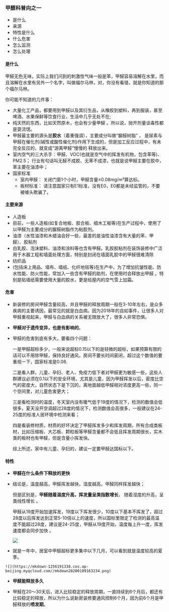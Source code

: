 ### 甲醛科普向之一

- 是什么
- 来源
- 特性是什么
- 什么危害
- 怎么监测
- 怎么处理

#### 是什么

 甲醛无色无味，实际上我们问到的刺激性气味一般是苯，甲醛容易溶解在水里，而且溶解在水里有另外一个名字，叫做福尔马林，对，你没有看错，就是你知道的那个福尔马林。

你可能不知道的几件事：

-  大量化工产品，都要用到甲醛以及其衍生品，从橡胶到塑料，再到服装，甚至啤酒、水果保鲜等饮食行业，生活中几乎无处不在; 
-  纯天然的东西，比如天然原木，也会有少量甲醛 。所以说，抛开剂量谈毒性都是耍流氓。
-  甲醛最主要的源头是**胶水**（着重强调），主要成分叫做“脲醛树脂” ， 是尿素与甲醛在催化剂(碱性或酸性催化剂)作用下生成的，但是加工反应过程中，有未完全反应的，就变成“游离甲醛”慢慢的 释放出来。
- 室内空气的三大杀手：甲醛、VOC(也就是空气中的挥发有机物，包含苯等)、PM2.5； 行业有句话叫无醛不成胶、无苯不成漆，也就是说甲醛主要在胶中，苯主要在油漆中； 
- 国家标准
  - 室内甲醛： 关闭门窗1个小时，甲醛含量≤0.08mg/m³算达标。 
  - 板材标准： 请注意国家只有E1标准，没有E0，E0都是未经监管的，不要被噱头欺骗了。

#### 主要来源

-  人造板
  -  目前，一些人造板(如复合地板、胶合板、细木工板等)在生产过程中，使用了以甲醛为主要成分的脲醛树脂作为粘胶剂。 
-   油漆（水性油漆和木蜡油会好一些，最差的是油性油漆含有大量的苯、甲醛）、胶粘剂 
  -  白乳胶、泡沫塑料、油漆和涂料等也含有甲醛。乳胶胶粘剂在装饰装修中广泛用于木器工程和墙面处理方面，特别是封闭在墙面乳胶中的甲醛很难清除 
-  纺织品 
  -  (包括床上用品、墙布、墙纸、化纤地毯等)在生产中，为了增加抗皱性能、防水性能、防火性能，常加入一些含有甲醛的助剂，在使用时会释放出甲醛 。特别是贴墙纸需要使用大量的胶水，更是给屋内的空气雪上加霜。



#### 危害

- 新装修的房间甲醛含量较高，并且甲醛的释放周期一般在3-10年左右，是众多疾病的主要诱因，最常见的就是白血病。因为2018年的自如事件，让很多人对甲醛重视起来，甲醛与白血病的关系被无限放大了，很多人非常恐惧。

-  **甲醛对于遗传变异，也是有影响的**。 

- 甲醛的危害到底有多大，要看四个问题：

  一是甲醛超标多少，一般来说超标0.15以下的是轻微的超标，如果预算有限的话可以不用除甲醛，保持良好通风，房间不要长时间密闭，超过这个数值的要重视一下，国家标准是0.08.

  二是看人群，儿童、孕妇、老人、免疫力低下者对甲醛更为敏感一些，这些人群建议必须在0.1以下的安全环境，尤其是儿童，因为甲醛挥发以后，密度比空气的密度大，自然状态下是下沉的，离地面越低甲醛相对浓度更高一些，同一个空间里，对儿童危害更大；

  三是看检测时的温度，冬天室内没有暖气低于19度的情况下，检测的数值会低很多，夏天没开空调超过28度的情况下，检测数值会高很多，一般建议在24-25度的标准人居环境中检测来看；

  四是看装修材质，材质的好坏决定了甲醛挥发多少和挥发周期，所有合成类板材，比如压缩板、大芯板、颗粒板等甲醛含量都不会低且挥发周期很长，实木类的板材也有甲醛，但是含量小挥发快。

  综上所述，家中有儿童、孕妇的，建议一定要甲醛达国标以下。

#### 特性

-  **甲醛在什么条件下释放的更快** 

  - 结论是，温度越高，甲醛挥发越快，湿度越高，甲醛同样挥发越快；

    但是区别是，**甲醛随着温度升高，挥发量呈类指数增长**， 随着湿度的升高，呈类线性增长 。

    甲醛从19度开始加速挥发，19度以下挥发很少，10度以下基本不挥发了，超过28度以后挥发达到正常5-10倍以上的速度，所以国标里限定了检测的最高温度不能超过28度，建议是24-25度，甲醛从19度开始，温度每上升一度，挥发速度都会同步加快 。

    ![](https://mkdown-1256191338.cos.ap-beijing.myqcloud.com//mkdown20200109163214.png)

  -  就是一年中，居室中甲醛超标更多集中以下几月，可以看到就是温度较高的夏季。

    ![](https://mkdown-1256191338.cos.ap-beijing.myqcloud.com//mkdown20200109163234.png)

-  **甲醛能释放多久** 

  -  甲醛在20～30天后，进入比较稳定的释放周期，一直持续到6个月后，都还有比较稳定的释放，所以为什么说新房装修要通风控制6个月，因为前6个月是甲醛释放的**喷发期**。